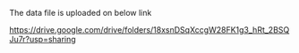 The data file is uploaded on below link

https://drive.google.com/drive/folders/18xsnDSqXccgW28FK1g3_hRt_2BSQJu7r?usp=sharing

